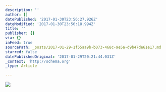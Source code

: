 ```yaml
---
description: ''
author: []
datePublished: '2017-01-30T23:56:27.926Z'
dateModified: '2017-01-30T23:56:18.994Z'
title: ''
publisher: {}
via: {}
inFeed: true
sourcePath: _posts/2017-01-29-1f55aa9b-b073-468c-9e5a-d9b47de61e17.md
starred: false
datePublishedOriginal: '2017-01-29T20:21:44.031Z'
_context: 'http://schema.org'
_type: Article

---
```

![](https://the-grid-user-content.s3-us-west-2.amazonaws.com/ab971bad-9471-4ed0-bfbd-a31d9bac27a7.gif)